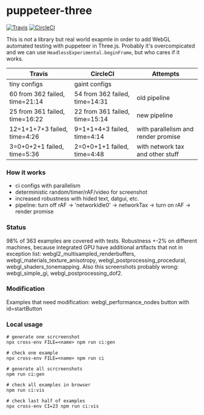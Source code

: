 # puppeteer-three
[![Travis](https://travis-ci.org/munrocket/puppeteer-three.svg?branch=master)](https://travis-ci.org/munrocket/puppeteer-three)
[![CircleCI](https://circleci.com/gh/munrocket/puppeteer-three.svg?style=svg)](https://circleci.com/gh/munrocket/puppeteer-three)

This is not a library but real world exapmle in order to add WebGL automated testing with puppeteer in Three.js. Probably it's overcompicated and we can use `HeadlessExperimental.beginFrame`, but who cares if it works.

|           Travis                        |            CircleCI                     |               Attempts               |
|-----------------------------------------|-----------------------------------------|--------------------------------------|
| tiny configs                            | gaint configs                           |                                      |
| 60 from 362 failed, time=21:14          | 54 from 362 failed, time=14:31          | old pipeline                         |
| 25 from 361 failed, time=16:22          | 22 from 361 failed, time=15:14          | new pipeline                         |
| 12=1+1+7+3 failed, time=4:26            | 9=1+1+4+3 failed, time=4:14             | with parallelism and render promise  |
| 3=0+0+2+1 failed, time=5:36             | 2=0+0+1+1 failed, time=4:48             | with network tax and other stuff     |

### How it works
- ci configs with parallelism
- deterministic random/timer/rAF/video for screenshot
- increased robustness with hided text, datgui, etc.
- pipeline: turn off rAF -> 'networkidle0' -> networkTax -> turn on rAF -> render promise

### Status
98% of 363 examples are covered with tests. Robustness +-2% on different machines, because integrated GPU have additional artifacts that not in exception list: webgl2_multisampled_renderbuffers, webgl_materials_texture_anisotropy, webgl_postprocessing_procedural, webgl_shaders_tonemapping. Also this screenshots probably wrong: webgl_simple_gi, webgl_postprocessing_dof2.

### Modification
Examples that need modification: webgl_performance_nodes button with id=startButton

### Local usage
```shell
# generate one scrcreenshot
npx cross-env FILE=<name> npm run ci:gen

# check one example
npx cross-env FILE=<name> npm run ci

# generate all scrcreenshots
npm run ci:gen

# check all examples in browser
npm run ci:vis

# check last half of examples
npx cross-env CI=23 npm run ci:vis
```
